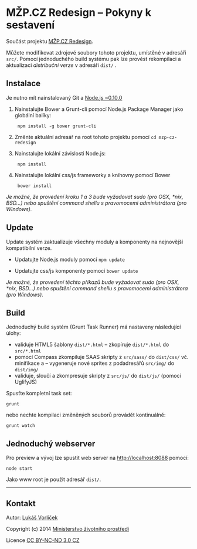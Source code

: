# MŽP.CZ Redesign – Pokyny k sestavení

Součást projektu [MŽP.CZ Redesign](http://f000.github.io/mzp-cz-redesign/).

Můžete modifikovat zdrojové soubory tohoto projektu, umístěné v adresáři `src/`. Pomocí jednoduchého build systému pak lze provést rekompilaci a aktualizaci *distribuční verze* v adresáři `dist/` .

## Instalace

Je nutno mít nainstalovaný Git a [Node.js ~0.10.0](http://nodejs.org/download/)

1. Nainstalujte Bower a Grunt-cli pomocí Node.js Package Manager jako globální balíky:

        npm install -g bower grunt-cli

2. Změnte aktuální adresář na root tohoto projektu pomocí `cd mzp-cz-redesign`
3. Nainstalujte lokální závislosti Node.js:

        npm install

4. Nainstalujte lokální css/js frameworky a knihovny pomocí Bower 

        bower install

_Je možné, že provedení kroku 1 a 3 bude vyžadovat sudo (pro OSX, *nix, BSD...) nebo spuštění command shellu s pravomocemi administrátora (pro Windows)._

##  Update

Update systém zaktualizuje všechny moduly a komponenty na nejnovější kompatibilní verze. 

* Updatujte Node.js moduly pomocí `npm update`

* Updatujte css/js komponenty pomocí `bower update`

_Je možné, že provedení těchto příkazů bude vyžadovat sudo (pro OSX, *nix, BSD...) nebo spuštění command shellu s pravomocemi administrátora (pro Windows)._

##   Build

Jednoduchý build systém (Grunt Task Runner) má nastaveny následující úlohy:

- validuje HTML5 šablony `dist/*.html`
– zkopíruje  `dist/*.html` do `src/*.html`
- pomocí Compass zkompiluje SAAS skripty z `src/sass/` do `dist/css/` vč. minifikace a 
– vygeneruje nové sprites z podadresářů `src/img/` do `dist/img/`
- validuje, sloučí a zkompresuje skripty z `src/js/` do `dist/js/` (pomocí UglifyJS)

Spusťte kompletní task set:

    grunt

nebo nechte kompilaci změněných souborů provádět kontinuálně:

    grunt watch
        
## Jednoduchý webserver

Pro preview a vývoj lze spustit web server na [http://localhost:8088](http://localhost:8088) pomocí:

    node start

Jako www root je použit adresář `dist/`.

---

## Kontakt

Autor: [Lukáš Vorlíček](mailto:lukas.vorlicek@codeart.cz)

Copyright (c) 2014 [Ministerstvo životního prostředí](http://www.mzp.cz/)

Licence [CC BY-NC-ND 3.0 CZ](http://creativecommons.org/licenses/by-nc-nd/3.0/cz/)
